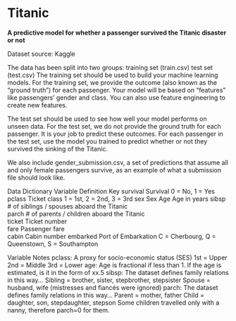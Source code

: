 # Titanic

**A predictive model for whether a passenger survived the Titanic disaster or not**


Dataset source: Kaggle

The data has been split into two groups:
training set (train.csv)
test set (test.csv)
The training set should be used to build your machine learning models. For the training set, we provide the outcome (also known as the “ground truth”) for each passenger. Your model will be based on “features” like passengers’ gender and class. You can also use feature engineering to create new features.

The test set should be used to see how well your model performs on unseen data. For the test set, we do not provide the ground truth for each passenger. It is your job to predict these outcomes. For each passenger in the test set, use the model you trained to predict whether or not they survived the sinking of the Titanic.

We also include gender_submission.csv, a set of predictions that assume all and only female passengers survive, as an example of what a submission file should look like.

Data Dictionary
Variable	          Definition	                                                  Key
survival	          Survival                                             	0 = No, 1 = Yes
pclass	            Ticket class	                                    1 = 1st, 2 = 2nd, 3 = 3rd
sex	Sex	
Age	               Age in years	
sibsp	           # of siblings / spouses aboard the Titanic	
parch	           # of parents / children aboard the Titanic	
ticket	         Ticket number	
fare	           Passenger fare	
cabin	           Cabin number	
embarked	       Port of Embarkation	                             C = Cherbourg, Q = Queenstown, S = Southampton

Variable Notes
pclass: A proxy for socio-economic status (SES)
1st = Upper
2nd = Middle
3rd = Lower
age: Age is fractional if less than 1. If the age is estimated, is it in the form of xx.5
sibsp: The dataset defines family relations in this way...
Sibling = brother, sister, stepbrother, stepsister
Spouse = husband, wife (mistresses and fiancés were ignored)
parch: The dataset defines family relations in this way...
Parent = mother, father
Child = daughter, son, stepdaughter, stepson
Some children travelled only with a nanny, therefore parch=0 for them.



